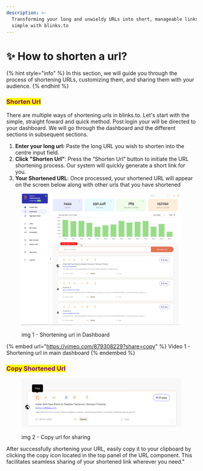 ```yaml
---
description: >-
  Transforming your long and unwieldy URLs into short, manageable links is
  simple with blinks.to
---
```


# ✨ How to shorten a url?

{% hint style="info" %}
In this section, we will guide you through the process of shortening URLs, customizing them, and sharing them with your audience.
{% endhint %}

### <mark style="color:purple;">Shorten Url</mark>

There are multiple ways of shortening urls in blinks.to. Let's start with the simple, straight foward and quick method. Post login your will be directed to your dashboard. We will go through the dashboard and the different sections in subsequent sections.&#x20;

1. **Enter your long url:** Paste the long URL you wish to shorten into the centre input field.
2. **Click "Shorten Url"**: Press the “Shorten Url” button to initiate the URL shortening process. Our system will quickly generate a short link for you.
3. **Your Shortened URL**: Once processed, your shortened URL will appear on the screen below along with other urls that you have shortened



<figure><img src="../.gitbook/assets/Group 24.jpg" alt=""><figcaption><p>img 1 - Shortening url in Dashboard</p></figcaption></figure>

{% embed url="https://vimeo.com/879308229?share=copy" %}
Video 1 - Shortening url in main dashboard
{% endembed %}

### <mark style="color:purple;">**Copy Shortened Url**</mark>

<figure><img src="../.gitbook/assets/Screenshot 2023-10-31 at 12.53.19 PM.png" alt=""><figcaption><p>img 2 - Copy url for sharing</p></figcaption></figure>

After successfully shortening your URL, easily copy it to your clipboard by clicking the copy icon located in the top panel of the URL component. This facilitates seamless sharing of your shortened link wherever you need."
